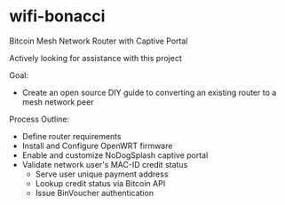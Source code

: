 # wifi-bonacci
Bitcoin Mesh Network Router with Captive Portal

Actively looking for assistance with this project

Goal:
 - Create an open source DIY guide to converting an existing router to a mesh network peer

Process Outline:
 - Define router requirements
 - Install and Configure OpenWRT firmware
 - Enable and customize NoDogSplash captive portal
 - Validate network user's MAC-ID credit status
    - Serve user unique payment address
    - Lookup credit status via Bitcoin API
    - Issue BinVoucher authentication 

